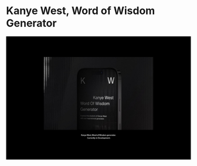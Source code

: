 # Kanye West, Word of Wisdom Generator

<img src="/docs/assets/images/header.jpg" alt="Close – up van een mobiele telefoon omringd door duisternis met de tekst Kanye West, Word of Wisdom Generator op het scherm.">

<!-- <img src="/docs/assets/images/main.jpg" alt="Een afbeelding gesplitst in twee delen, met aan de linkerkant een afbeelding van Kanye West in het kostuum voor het muziek project Donda. Aan de rechterkant van de afbeelding is een mobiele telefoon te zien met het symbool van wijsheid. "> -->

<!-- # In development .. -->





<!-- Add a link to your live demo in Github Pages 🌐-->

<!-- ☝️ replace this description with a description of your own work -->

<!-- replace the code in the /docs folder with your own, so you can showcase your work with GitHub Pages 🌍 -->

<!-- Add a nice poster image here at the end of the week, showing off your shiny frontend 📸 -->

<!-- Maybe a table of contents here? 📚 -->

<!-- How about a section that describes how to install this project? 🤓 -->

<!-- ...but how does one use this project? What are its features 🤔 -->

<!-- What external data source is featured in your project and what are its properties 🌠 -->

<!-- Maybe a checklist of done stuff and stuff still on your wishlist? ✅ -->

<!-- How about a license here? 📜 (or is it a licence?) 🤷 -->
